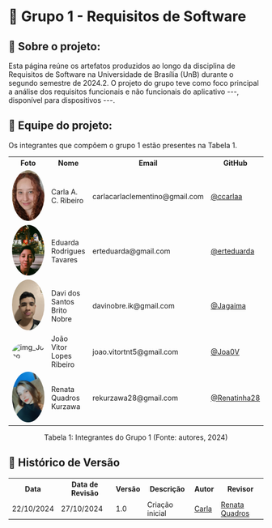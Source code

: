 # :mag_right: Grupo 1 - Requisitos de Software

<!-- <div align="center">
    Logo do nosso app
</div> -->

## :round_pushpin: Sobre o projeto:

Esta página reúne os artefatos produzidos ao longo da disciplina de Requisitos de Software na Universidade de Brasília (UnB) durante o segundo semestre de 2024.2. O projeto do grupo teve como foco principal a análise dos requisitos funcionais e não funcionais do aplicativo ---, disponível para dispositivos ---.
<!-- 
## :round_pushpin: Nome do app
Link do site: <a href="" target="_blank"></a> -->


<!-- ## :round_pushpin: Direitos autorais e licença -->


## :round_pushpin: Equipe do projeto:
Os integrantes que compõem o grupo 1 estão presentes na Tabela 1.
<div align="center">
    <table>
    <tr>
        <th>Foto</th>
        <th>Nome</th>
        <th>Email</th>
        <th>GitHub</th>
    </tr>
    <tr>
        <td><img alt="img_Carla" src="/assets/images/Carla_Clementino.jpeg" style="border-radius: 50%; width: 100px; height: 100px; object-fit: cover;"></td>
        <td>Carla A. C. Ribeiro</td>
        <td>carlacarlaclementino@gmail.com</td>
        <td><a href="https://github.com/ccarlaa">@ccarlaa</a></td>
    </tr>
    <tr>
        <td><img alt="img_Duda" src="/assets/images/Eduarda_Tavares.JPG" style="border-radius: 50%; width: 100px; height: 100px; object-fit: cover;"></td>
        <td>Eduarda Rodrigues Tavares</td>
        <td>erteduarda@gmail.com</td>
        <td><a href="https://github.com/erteduarda">@erteduarda</a></td>
    </tr>
    <tr>
        <td><img alt="img_Davi" src="/assets/images/Davi_Nobre.jpg" style="border-radius: 50%; width: 100px; height: 100px; object-fit: cover;"></td>
        <td>Davi dos Santos Brito Nobre</td>
        <td>davinobre.ik@gmail.com</td>
        <td><a href="https://github.com/Jagaima">@Jagaima</a></td>
    </tr>
    <tr>
        <td><img alt="img_Joao" src="/assets/images/João_Vitor.jpg" style="border-radius: 50%; width: 100px; height: 100px; object-fit: cover;"></td>
        <td>João Vitor Lopes Ribeiro</td>
        <td>joao.vitortnt5@gmail.com</td>
        <td><a href="https://github.com/Joa0V">@Joa0V</a></td>
    </tr>
    <tr>
        <td><img alt="img_Renata" src="/assets/images/Renata.jpeg" style="border-radius: 50%; width: 100px; height: 100px; object-fit: cover;"></td>
        <td>Renata Quadros Kurzawa</td>
        <td>rekurzawa28@gmail.com</td>
        <td><a href="https://github.com/Renatinha28">@Renatinha28</a></td>
    </tr>
    </table>
    <p>Tabela 1: Integrantes do Grupo 1 (Fonte: autores, 2024)</p>
</div>


## :round_pushpin: Histórico de Versão 
<div align="center">
    <table style="margin: auto;">
        <tr>
            <th>Data</th>
            <th>Data de Revisão</th>
            <th>Versão</th>
            <th>Descrição</th>
            <th>Autor</th>
            <th>Revisor</th>
        </tr>
        <tr>
            <td>22/10/2024</td>
            <td>27/10/2024</td>
            <td>1.0</td>
            <td>Criação inicial</td>
            <td><a href="https://github.com/ccarlaa">Carla</a></td>
            <td><a href="https://github.com/Renatinha28">Renata Quadros</a></td>
        </tr>
    </table>
</div>